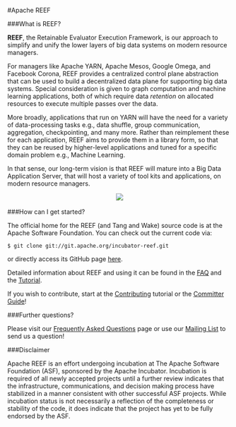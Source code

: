 <!--
Licensed to the Apache Software Foundation (ASF) under one
or more contributor license agreements.  See the NOTICE file
distributed with this work for additional information
regarding copyright ownership.  The ASF licenses this file
to you under the Apache License, Version 2.0 (the
"License"); you may not use this file except in compliance
with the License.  You may obtain a copy of the License at

http://www.apache.org/licenses/LICENSE-2.0

Unless required by applicable law or agreed to in writing,
software distributed under the License is distributed on an
"AS IS" BASIS, WITHOUT WARRANTIES OR CONDITIONS OF ANY
KIND, either express or implied.  See the License for the
specific language governing permissions and limitations
under the License.
-->
#Apache REEF

###What is REEF?

**REEF**, the Retainable Evaluator Execution Framework, is our approach to simplify and unify the lower layers of big data systems on modern resource managers.

For managers like Apache YARN, Apache Mesos, Google Omega, and Facebook Corona, REEF provides a centralized control plane abstraction that can be used to build a decentralized data plane for supporting big data systems. Special consideration is given to graph computation and machine learning applications, both of which require data *retention* on allocated resources to execute multiple passes over the data.

More broadly, applications that run on YARN will have the need for a variety of data-processing tasks e.g., data shuffle, group communication, aggregation, checkpointing, and many more. Rather than reimplement these for each application, REEF aims to provide them in a library form, so that they can be reused by higher-level applications and tuned for a specific domain problem e.g., Machine Learning.

In that sense, our long-term vision is that REEF will mature into a Big Data Application Server, that will host a variety of tool kits and applications, on modern resource managers.

<div style="text-align:center" markdown="1">
    <img>
        <img src ="REEFDiagram.png"/>
    </img>
</div>

###How can I get started?

The official home for the REEF (and Tang and Wake) source code is at the Apache Software Foundation. You can check out the current code via:

    $ git clone git://git.apache.org/incubator-reef.git

or directly access its GitHub page [here](https://github.com/apache/incubator-reef).

Detailed information about REEF and using it can be found in the [FAQ](faq.html) and the [Tutorial](tutorial.html).

If you wish to contribute, start at the [Contributing](contributing.html) tutorial or the [Committer Guide](committer-guide.html)!

###Further questions?

Please visit our [Frequently Asked Questions](faq.html) page or use our [Mailing List](mailing-list.html) to send us a question!

###Disclaimer

Apache REEF is an effort undergoing incubation at The Apache Software Foundation (ASF), sponsored by the Apache Incubator. Incubation is required of all newly accepted projects until a further review indicates that the infrastructure, communications, and decision making process have stabilized in a manner consistent with other successful ASF projects. While incubation status is not necessarily a reflection of the completeness or stability of the code, it does indicate that the project has yet to be fully endorsed by the ASF.
